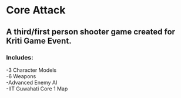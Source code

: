 # Core Attack  
## A third/first person shooter game created for Kriti Game Event.  
### Includes:  
-3 Character Models  
-6 Weapons  
-Advanced Enemy AI  
-IIT Guwahati Core 1 Map  
